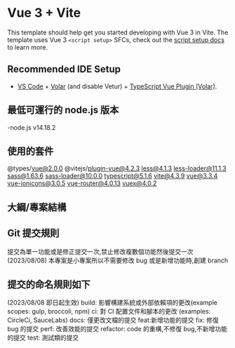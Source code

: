 # Vue 3 + Vite

This template should help get you started developing with Vue 3 in Vite. The template uses Vue 3 `<script setup>` SFCs, check out the [script setup docs](https://v3.vuejs.org/api/sfc-script-setup.html#sfc-script-setup) to learn more.

## Recommended IDE Setup

- [VS Code](https://code.visualstudio.com/) + [Volar](https://marketplace.visualstudio.com/items?itemName=Vue.volar) (and disable Vetur) + [TypeScript Vue Plugin (Volar)](https://marketplace.visualstudio.com/items?itemName=Vue.vscode-typescript-vue-plugin).

## 最低可運行的 node.js 版本

-node.js v14.18.2

## 使用的套件

@types/vue@2.0.0
@vitejs/plugin-vue@4.2.3
less@4.1.3
less-loader@11.1.3
sass@1.63.6
sass-loader@10.0.0
typescript@5.1.6
vite@4.3.9
vue@3.3.4
vue-ionicons@3.0.5
vue-router@4.0.13
vuex@4.0.2

## 大綱/專案結構

## Git 提交規則

提交為單一功能或是修正提交一次,禁止修改複數個功能然後提交一次(2023/08/08)
本專案是小專案所以不需要修改 bug 或是新增功能時,創建 branch

## 提交的命名規則如下

(2023/08/08 即日起生效)
build: 影響構建系統或外部依賴項的更改(example scopes: gulp, broccoli, npm)
ci: 對 CI 配置文件和腳本的更改 (examples: CircleCi, SauceLabs)
docs: 僅更改文檔的提交
feat:新增功能的提交
fix: 修復 bug 的提交
perf: 改善效能的提交
refactor: code 的重構,不修復 bug,不新增功能的提交
test: 測試類的提交
